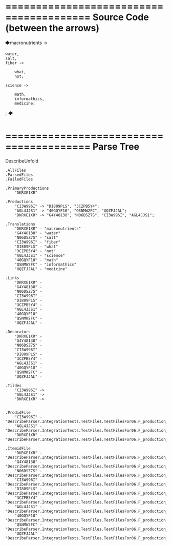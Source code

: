 ========================================
Source Code (between the arrows)
========================================

🡆macronutrients ->

	water,
    salt,
    fiber ->

        what,
        not;
	
	science ->
		
		math,
		informathics,
		medicine;
;
🡄

========================================
Parse Tree
========================================
DescribeUnfold

    .AllFiles
    .ParsedFiles
    .FailedFiles

    .PrimaryProductions
        "DKRXE1XR" 

    .Productions
        "CI3W996I" -> "DI809PLS", "3CZPB5Y4";
        "AGL4JJS1" -> "40GQYF10", "QSNMW2FC", "UQZFJJAL";
        "DKRXE1XR" -> "G4Y48138", "N06DSZ7S", "CI3W996I", "AGL4JJS1";

    .Translations
        "DKRXE1XR" - "macronutrients"
        "G4Y48138" - "water"
        "N06DSZ7S" - "salt"
        "CI3W996I" - "fiber"
        "DI809PLS" - "what"
        "3CZPB5Y4" - "not"
        "AGL4JJS1" - "science"
        "40GQYF10" - "math"
        "QSNMW2FC" - "informathics"
        "UQZFJJAL" - "medicine"

    .Links
        "DKRXE1XR" - 
        "G4Y48138" - 
        "N06DSZ7S" - 
        "CI3W996I" - 
        "DI809PLS" - 
        "3CZPB5Y4" - 
        "AGL4JJS1" - 
        "40GQYF10" - 
        "QSNMW2FC" - 
        "UQZFJJAL" - 

    .Decorators
        "DKRXE1XR" - 
        "G4Y48138" - 
        "N06DSZ7S" - 
        "CI3W996I" - 
        "DI809PLS" - 
        "3CZPB5Y4" - 
        "AGL4JJS1" - 
        "40GQYF10" - 
        "QSNMW2FC" - 
        "UQZFJJAL" - 

    .Tildes
        "CI3W996I" -> 
        "AGL4JJS1" -> 
        "DKRXE1XR" -> 


    .ProdidFile
        "CI3W996I" - "DescribeParser.IntegrationTests.TestFiles.TestFilesFor06.F_production_in_production5.ds"
        "AGL4JJS1" - "DescribeParser.IntegrationTests.TestFiles.TestFilesFor06.F_production_in_production5.ds"
        "DKRXE1XR" - "DescribeParser.IntegrationTests.TestFiles.TestFilesFor06.F_production_in_production5.ds"

    .ItemidFile
        "DKRXE1XR" - "DescribeParser.IntegrationTests.TestFiles.TestFilesFor06.F_production_in_production5.ds"
        "G4Y48138" - "DescribeParser.IntegrationTests.TestFiles.TestFilesFor06.F_production_in_production5.ds"
        "N06DSZ7S" - "DescribeParser.IntegrationTests.TestFiles.TestFilesFor06.F_production_in_production5.ds"
        "CI3W996I" - "DescribeParser.IntegrationTests.TestFiles.TestFilesFor06.F_production_in_production5.ds"
        "DI809PLS" - "DescribeParser.IntegrationTests.TestFiles.TestFilesFor06.F_production_in_production5.ds"
        "3CZPB5Y4" - "DescribeParser.IntegrationTests.TestFiles.TestFilesFor06.F_production_in_production5.ds"
        "AGL4JJS1" - "DescribeParser.IntegrationTests.TestFiles.TestFilesFor06.F_production_in_production5.ds"
        "40GQYF10" - "DescribeParser.IntegrationTests.TestFiles.TestFilesFor06.F_production_in_production5.ds"
        "QSNMW2FC" - "DescribeParser.IntegrationTests.TestFiles.TestFilesFor06.F_production_in_production5.ds"
        "UQZFJJAL" - "DescribeParser.IntegrationTests.TestFiles.TestFilesFor06.F_production_in_production5.ds"

